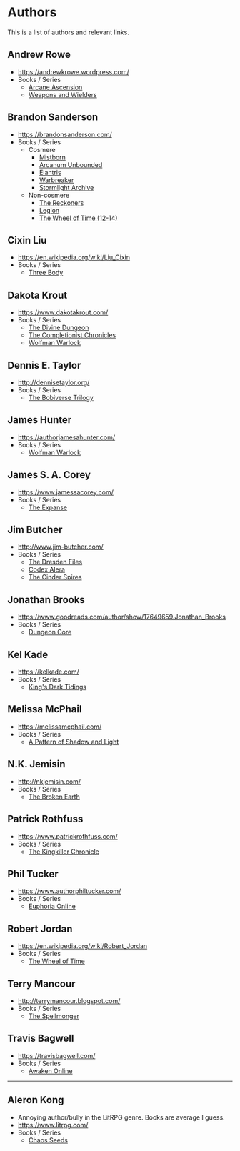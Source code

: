 # Authors

This is a list of authors and relevant links.

## Andrew Rowe

- https://andrewkrowe.wordpress.com/
- Books / Series
  - [Arcane Ascension](./fiction/fantasy/arcane-ascension.md)
  - [Weapons and Wielders](./fiction/fantasy/weapons-and-wielders.md)

## Brandon Sanderson

- https://brandonsanderson.com/
- Books / Series
  - Cosmere
    - [Mistborn](./fiction/fantasy/mistborn.md)
    - [Arcanum Unbounded](./fiction/fantasy/arcanum-unbounded.md)
    - [Elantris](./fiction/fantasy/elantris.md)
    - [Warbreaker](./fiction/fantasy/warbreaker.md)
    - [Stormlight Archive](./fiction/fantasy/stormlight-archive.md)
  - Non-cosmere
    - [The Reckoners](./fiction/fantasy/reckoners.md)
    - [Legion](./fiction/fantasy/legion.md)
    - [The Wheel of Time (12-14)](./fiction/fantasy/wheel-of-time.md)

## Cixin Liu

- https://en.wikipedia.org/wiki/Liu_Cixin
- Books / Series
  - [Three Body](./fiction/sci-fi/three-body.md)

## Dakota Krout

- https://www.dakotakrout.com/
- Books / Series
  - [The Divine Dungeon](./fiction/fantasy/lit-rpg/divine-dungeon.md)
  - [The Completionist Chronicles](./fiction/fantasy/lit-rpg/completionist-chronicles.md)
  - [Wolfman Warlock](./fiction/fantasy/lit-rpg/wolfman-warlock.md)

## Dennis E. Taylor

- http://dennisetaylor.org/
- Books / Series
  - [The Bobiverse Trilogy](./fiction/sci-fi/bobiverse.md)

## James Hunter

- https://authorjamesahunter.com/
- Books / Series
  - [Wolfman Warlock](./fiction/fantasy/lit-rpg/wolfman-warlock.md)

## James S. A. Corey

- https://www.jamessacorey.com/
- Books / Series
  - [The Expanse](./fiction/sci-fi/expanse.md)

## Jim Butcher

- http://www.jim-butcher.com/
- Books / Series
  - [The Dresden Files](./fiction/fantasy/dresden-files.md)
  - [Codex Alera](./fiction/fantasy/codex-alera.md)
  - [The Cinder Spires](./fiction/fantasy/cinder-spires.md)

## Jonathan Brooks

- https://www.goodreads.com/author/show/17649659.Jonathan_Brooks
- Books / Series
  - [Dungeon Core](./fiction/fantasy/lit-rpg/dungeon-core.md)

## Kel Kade

- https://kelkade.com/
- Books / Series
  - [King's Dark Tidings](./fiction/fantasy/kings-dark-tidings.md)

## Melissa McPhail

- https://melissamcphail.com/
- Books / Series
  - [A Pattern of Shadow and Light](./fiction/fantasy/pattern-of-shadow-and-light.md)

## N.K. Jemisin

- http://nkjemisin.com/
- Books / Series
  - [The Broken Earth](./fiction/fantasy/broken-earth.md)

## Patrick Rothfuss

- https://www.patrickrothfuss.com/
- Books / Series
  - [The Kingkiller Chronicle](./fiction/fantasy/kingkiller-chronicle.md)

## Phil Tucker
- https://www.authorphiltucker.com/
- Books / Series
  - [Euphoria Online](./fiction/fantasy/lit-rpg/euphoria-online.md)

## Robert Jordan

- https://en.wikipedia.org/wiki/Robert_Jordan
- Books / Series
  - [The Wheel of Time](./fiction/fantasy/wheel-of-time.md)

## Terry Mancour

- http://terrymancour.blogspot.com/
- Books / Series
  - [The Spellmonger](./fiction/fantasy/spellmonger.md)
  
## Travis Bagwell

- https://travisbagwell.com/
- Books / Series
  - [Awaken Online](./fiction/fantasy/lit-rpg/awaken-online.md)

---

## Aleron Kong

- Annoying author/bully in the LitRPG genre. Books are average I guess.
- https://www.litrpg.com/
- Books / Series
  - [Chaos Seeds](./fiction/fantasy/lit-rpg/chaos-seeds.md)

